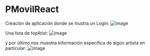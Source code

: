 # PMovilReact

Creación de aplicación donde se mustra un Login: ![image](https://github.com/Brandonalexiscc/PMovilReact/assets/90300293/29415a63-52fd-4b98-b052-914dc9d75d23)


Una lista de topAtist: ![image](https://github.com/Brandonalexiscc/PMovilReact/assets/90300293/d81a6469-1588-4597-abd4-06becca68bfe)


y por último nos muestra información específica de algún artista en particular: ![image](https://github.com/Brandonalexiscc/PMovilReact/assets/90300293/1a4d2ce4-3f1f-46e7-b67d-494245acaa2b)

